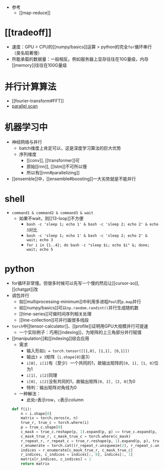 - 参考
  - [[map-reduce]]
# [[tradeoff]]
- 速度：GPU > CPU的[[numpy/basics]]运算 > python的完全`for`循环串行（臭名昭著慢）
- 所能承载的数据量：一般相反。例如服务器上显存往往在10G量级，内存[[memory]]往往在100G量级
# 并行计算算法
- [[fourier-transform#FFT]]
- [parallel scan](https://www.zhihu.com/question/27547892/answer/336421027)
# 机器学习中
- 神经网络与并行
  - batch维度上肯定可以，这是深度学习算法的巨大优势
  - 序列维度
    - [[conv]], [[transformer]]可
    - 原始[[rnn]], [[lstm]]不可所以慢
    - 所以有[[rnn#parallelizing]]
- [[ensemble]]中，[[ensemble#boosting]]一大劣势就是不能并行
# shell
- `command1 & command2 & command3 & wait`
  - 如果不wait，则[[13-loop]]不方便
    - `bash -c 'sleep 1; echo 1' & bash -c 'sleep 2; echo 2' & echo 3`对比
    - `bash -c 'sleep 1; echo 1' & bash -c 'sleep 2; echo 2' & wait; echo 3`
    - `for i in {1..4}; do bash -c "sleep $i; echo $i" &; done; wait; echo 5`
# python
- for循环非常慢。但很多时候可以先写一个慢的然后让[[cursor-so]], [[chatgpt]]改
- 调包并行
  - 如[[multiprocessing-minimum]]中利用多进程`Pool`的`p.map`并行
  - 如[[numpy/basics]]可以`np.random.randint()`并行生成随机数
  - [[time-series]]可做时间序列相关处理
  - [[line-collection]]可并行画很多线段
- `torch`中[[tensor-calculator]]、[[profile]]证明用GPU大规模并行可提速
  - 一个实际例子：巧用[[indexing]]，为矩阵的上三角部分并行赋值
- [[manipulation]]和[[indexing]]综合应用
  - 需求
    - 输入形如`i = torch.tensor([[1,0], [1,1], [0,1]])`
    - 输出`3 x 3`矩阵（`i.shape[0]`是3）
    - `i[0], i[1]`有（至少）一个共同的1，故输出矩阵的`[0, 1], [1, 0]`位为1
    - `i[1], i[2]`同理
    - `i[0], i[2]`没有共同的1，故输出矩阵`[0, 2], [2, 0]`为0
    - 特判：输出矩阵对角线为0
  - 一种解法：
    - 此处`r`表示row，`c`表示column
  ```python
  def f(i):
      n = i.shape[0]
      matrix = torch.zeros(n, n)
      true_r, true_c = torch.where(i)
      p = true_c.shape[0]
      c_mask = true_c.reshape(p, 1).expand(p, p) == true_c.expand(p, p) - torch.eye(p)
      c_mask_true_r, c_mask_true_c = torch.where(c_mask)
      r_repeat_r, r_repeat_c = true_r.reshape(p, 1).expand(p, p), true_r.expand(p, p)
      r_enumerate = torch.cat((r_repeat_r.unsqueeze(2), r_repeat_c.unsqueeze(2)), 2)
      indices = r_enumerate[c_mask_true_r, c_mask_true_c]
      r_indices, c_indices = indices[:, 0], indices[:, 1]
      matrix[r_indices, c_indices] = 1
      return matrix
  ```